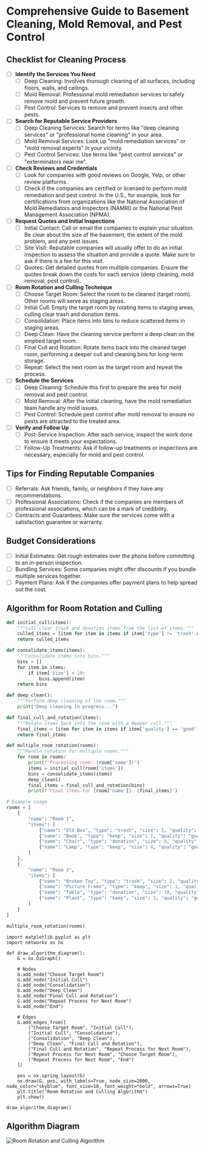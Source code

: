 # Comprehensive Guide to Basement Cleaning, Mold Removal, and Pest Control

## Checklist for Cleaning Process

- [ ] **Identify the Services You Need**
  - [ ] Deep Cleaning: Involves thorough cleaning of all surfaces, including floors, walls, and ceilings.
  - [ ] Mold Removal: Professional mold remediation services to safely remove mold and prevent future growth.
  - [ ] Pest Control: Services to remove and prevent insects and other pests.

- [ ] **Search for Reputable Service Providers**
  - [ ] Deep Cleaning Services: Search for terms like "deep cleaning services" or "professional home cleaning" in your area.
  - [ ] Mold Removal Services: Look up "mold remediation services" or "mold removal experts" in your vicinity.
  - [ ] Pest Control Services: Use terms like "pest control services" or "exterminators near me".

- [ ] **Check Reviews and Credentials**
  - [ ] Look for companies with good reviews on Google, Yelp, or other review platforms.
  - [ ] Check if the companies are certified or licensed to perform mold remediation and pest control. In the U.S., for example, look for certifications from organizations like the National Association of Mold Remediators and Inspectors (NAMRI) or the National Pest Management Association (NPMA).

- [ ] **Request Quotes and Initial Inspections**
  - [ ] Initial Contact: Call or email the companies to explain your situation. Be clear about the size of the basement, the extent of the mold problem, and any pest issues.
  - [ ] Site Visit: Reputable companies will usually offer to do an initial inspection to assess the situation and provide a quote. Make sure to ask if there is a fee for this visit.
  - [ ] Quotes: Get detailed quotes from multiple companies. Ensure the quotes break down the costs for each service (deep cleaning, mold removal, pest control).

- [ ] **Room Rotation and Culling Technique**
  - [ ] Choose Target Room: Select the room to be cleaned (target room). Other rooms will serve as staging areas.
  - [ ] Initial Cull: Empty the target room by rotating items to staging areas, culling clear trash and donation items.
  - [ ] Consolidation: Place items into bins to reduce scattered items in staging areas.
  - [ ] Deep Clean: Have the cleaning service perform a deep clean on the emptied target room.
  - [ ] Final Cull and Rotation: Rotate items back into the cleaned target room, performing a deeper cull and cleaning bins for long-term storage.
  - [ ] Repeat: Select the next room as the target room and repeat the process.

- [ ] **Schedule the Services**
  - [ ] Deep Cleaning: Schedule this first to prepare the area for mold removal and pest control.
  - [ ] Mold Removal: After the initial cleaning, have the mold remediation team handle any mold issues.
  - [ ] Pest Control: Schedule pest control after mold removal to ensure no pests are attracted to the treated area.

- [ ] **Verify and Follow Up**
  - [ ] Post-Service Inspection: After each service, inspect the work done to ensure it meets your expectations.
  - [ ] Follow-Up Treatments: Ask if follow-up treatments or inspections are necessary, especially for mold and pest control.

## Tips for Finding Reputable Companies
- [ ] Referrals: Ask friends, family, or neighbors if they have any recommendations.
- [ ] Professional Associations: Check if the companies are members of professional associations, which can be a mark of credibility.
- [ ] Contracts and Guarantees: Make sure the services come with a satisfaction guarantee or warranty.

## Budget Considerations
- [ ] Initial Estimates: Get rough estimates over the phone before committing to an in-person inspection.
- [ ] Bundling Services: Some companies might offer discounts if you bundle multiple services together.
- [ ] Payment Plans: Ask if the companies offer payment plans to help spread out the cost.

## Algorithm for Room Rotation and Culling

```python
def initial_cull(items):
    """Cull clear trash and donation items from the list of items."""
    culled_items = [item for item in items if item['type'] != 'trash' and item['type'] != 'donation']
    return culled_items

def consolidate_items(items):
    """Consolidate items into bins."""
    bins = []
    for item in items:
        if item['size'] < 10:
            bins.append(item)
    return bins

def deep_clean():
    """Perform deep cleaning of the room."""
    print("Deep cleaning in progress...")

def final_cull_and_rotation(items):
    """Rotate items back into the room with a deeper cull."""
    final_items = [item for item in items if item['quality'] == 'good']
    return final_items

def multiple_room_rotation(rooms):
    """Handle rotation for multiple rooms."""
    for room in rooms:
        print(f"Processing room: {room['name']}")
        items = initial_cull(room['items'])
        bins = consolidate_items(items)
        deep_clean()
        final_items = final_cull_and_rotation(bins)
        print(f"Final items for {room['name']}: {final_items}")

# Example usage
rooms = [
    {
        "name": "Room 1",
        "items": [
            {"name": "Old Box", "type": "trash", "size": 5, "quality": "poor"},
            {"name": "Book", "type": "keep", "size": 1, "quality": "good"},
            {"name": "Chair", "type": "donation", "size": 8, "quality": "fair"},
            {"name": "Lamp", "type": "keep", "size": 4, "quality": "good"}
        ]
    },
    {
        "name": "Room 2",
        "items": [
            {"name": "Broken Toy", "type": "trash", "size": 2, "quality": "poor"},
            {"name": "Picture Frame", "type": "keep", "size": 1, "quality": "good"},
            {"name": "Table", "type": "donation", "size": 10, "quality": "fair"},
            {"name": "Plant", "type": "keep", "size": 3, "quality": "good"}
        ]
    }
]

multiple_room_rotation(rooms)
```

```
import matplotlib.pyplot as plt
import networkx as nx

def draw_algorithm_diagram():
    G = nx.DiGraph()

    # Nodes
    G.add_node("Choose Target Room")
    G.add_node("Initial Cull")
    G.add_node("Consolidation")
    G.add_node("Deep Clean")
    G.add_node("Final Cull and Rotation")
    G.add_node("Repeat Process for Next Room")
    G.add_node("End")

    # Edges
    G.add_edges_from([
        ("Choose Target Room", "Initial Cull"),
        ("Initial Cull", "Consolidation"),
        ("Consolidation", "Deep Clean"),
        ("Deep Clean", "Final Cull and Rotation"),
        ("Final Cull and Rotation", "Repeat Process for Next Room"),
        ("Repeat Process for Next Room", "Choose Target Room"),
        ("Repeat Process for Next Room", "End")
    ])

    pos = nx.spring_layout(G)
    nx.draw(G, pos, with_labels=True, node_size=2000, node_color="skyblue", font_size=10, font_weight="bold", arrows=True)
    plt.title("Room Rotation and Culling Algorithm")
    plt.show()

draw_algorithm_diagram()
```

## Algorithm Diagram

![Room Rotation and Culling Algorithm](../.png)